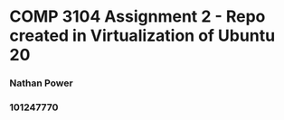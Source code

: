 # COMP 3104 Assignment 2 - Repo created in Virtualization of Ubuntu 20

### Nathan Power
### 101247770
